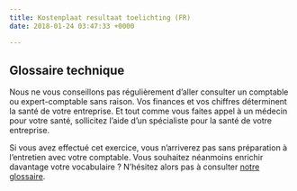 ```yaml
---
title: Kostenplaat resultaat toelichting (FR)
date: 2018-01-24 03:47:33 +0000

---
```

## Glossaire technique

Nous ne vous conseillons pas régulièrement d’aller consulter un comptable ou expert-comptable sans raison. Vos finances et vos chiffres déterminent la santé de votre entreprise. Et tout comme vous faites appel à un médecin pour votre santé, sollicitez l’aide d’un spécialiste pour la santé de votre entreprise.

Si vous avez effectué cet exercice, vous n’arriverez pas sans préparation à l’entretien avec votre comptable. Vous souhaitez néanmoins enrichir davantage votre vocabulaire ? N’hésitez alors pas à consulter [notre glossaire](https://www.xerius.be/fr-be/drive/ondernemingsvorm/ondernemingsvorm-onbepaald/begrippen).